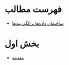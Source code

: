 # فهرست مطالب

* [ساختمان داده‌ها و الگوریتم‌ها](README.md)

# بخش اول

* [مقدمه](part-1/Introduction.md)

